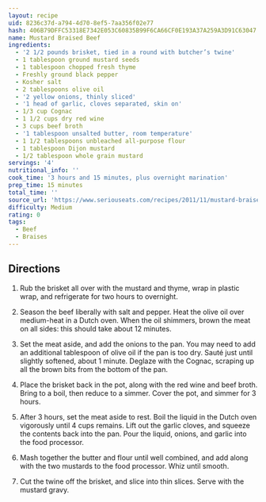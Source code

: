 ```yaml
---
layout: recipe
uid: 8236c37d-a794-4d70-8ef5-7aa356f02e77
hash: 406B79DFFC53318E7342E053C60835B99F6CA66CF0E193A37A259A3D91C63047
name: Mustard Braised Beef
ingredients:
  - '2 1/2 pounds brisket, tied in a round with butcher’s twine'
  - 1 tablespoon ground mustard seeds
  - 1 tablespoon chopped fresh thyme
  - Freshly ground black pepper
  - Kosher salt
  - 2 tablespoons olive oil
  - '2 yellow onions, thinly sliced'
  - '1 head of garlic, cloves separated, skin on'
  - 1/3 cup Cognac
  - 1 1/2 cups dry red wine
  - 3 cups beef broth
  - '1 tablespoon unsalted butter, room temperature'
  - 1 1/2 tablespoons unbleached all-purpose flour
  - 1 tablespoon Dijon mustard
  - 1/2 tablespoon whole grain mustard
servings: '4'
nutritional_info: ''
cook_time: '3 hours and 15 minutes, plus overnight marination'
prep_time: 15 minutes
total_time: ''
source_url: 'https://www.seriouseats.com/recipes/2011/11/mustard-braised-beef-recipe.html'
difficulty: Medium
rating: 0
tags:
  - Beef
  - Braises
---
```


## Directions

1. Rub the brisket all over with the mustard and thyme, wrap in plastic wrap, and refrigerate for two hours to overnight.

2. Season the beef liberally with salt and pepper. Heat the olive oil over medium-heat in a Dutch oven. When the oil shimmers, brown the meat on all sides: this should take about 12 minutes.

3. Set the meat aside, and add the onions to the pan. You may need to add an additional tablespoon of olive oil if the pan is too dry. Sauté just until slightly softened, about 1 minute. Deglaze with the Cognac, scraping up all the brown bits from the bottom of the pan.

4. Place the brisket back in the pot, along with the red wine and beef broth. Bring to a boil, then reduce to a simmer. Cover the pot, and simmer for 3 hours.

5. After 3 hours, set the meat aside to rest. Boil the liquid in the Dutch oven vigorously until 4 cups remains. Lift out the garlic cloves, and squeeze the contents back into the pan. Pour the liquid, onions, and garlic into the food processor.

6. Mash together the butter and flour until well combined, and add along with the two mustards to the food processor. Whiz until smooth.

7. Cut the twine off the brisket, and slice into thin slices. Serve with the mustard gravy.
